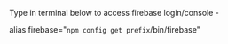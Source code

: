 Type in terminal below to access firebase login/console -

alias firebase="`npm config get prefix`/bin/firebase"